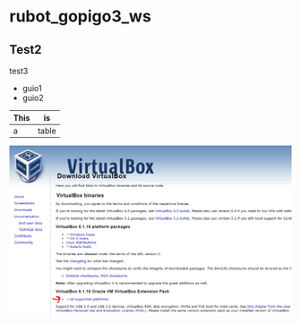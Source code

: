 # rubot_gopigo3_ws
## Test2
test3
- guio1
- guio2

| This | is   |
|------|------|
|   a  | table|

<img src="./Documentation/Images/1_USB.png" />